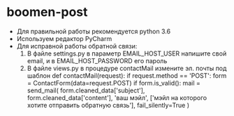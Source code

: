 # boomen-post
* Для правильной работы рекомендуется python 3.6
* Используем редактор PyCharm
* Для исправной работы обратной связи:
  1. В файле settings.py в параметр EMAIL_HOST_USER напишите свой email, и в EMAIL_HOST_PASSWORD его пароль
  2. В файле views.py в процедуре contactMail измените эл. почты под шаблон
     def contactMail(request):
        if request.method == 'POST':
          form = ContactForm(data=request.POST)
          if form.is_valid():
            mail = send_mail(
                form.cleaned_data['subject'],
                form.cleaned_data['content'],
                'ваш мэйл',
                ['мэйл на которого хотите отправить обратную связь'],
                fail_silently=True
            )
